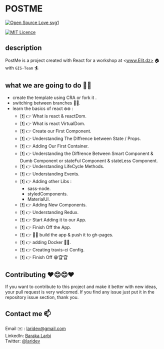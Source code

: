 # POSTME

[![Open Source Love svg1](https://badges.frapsoft.com/os/v1/open-source.svg?v=103)](https://github.com/ellerbrock/open-source-badges/)

[![MIT Licence](https://badges.frapsoft.com/os/mit/mit.svg?v=103)](https://opensource.org/licenses/mit-license.php)

## description

PostMe is a project created with React for a workshop at <www.Elit.dz> 🏠 with `GIS-Team` 🏄

## what we are going to do 📑📑

- create the template using CRA or fork it .
- switching between branches 🌲🌲.
- learn the basics of react ❄️❄️ :
  - [❗️] 👉 What is react & reactDom.
  - [❗️] 👉 What is react VirtualDom.
  - [❗️] 👉 Create our First Component.
  - [❗️] 👉 Understanding The Diffrence between State / Props.
  - [❗️] 👉 Adding Our First Container.
  - [❗️] 👉 Understanding the Diffrence Between Smart Component & Dumb Component or stateFul Component & stateLess Component.
  - [❗️] 👉 Understanding LifeCycle Methods.
  - [❗️] 👉 Understanding Events.
  - [❗️] 👉 Adding other Libs :
    - sass-node.
    - styledComponents.
    - MaterialUI.
  - [❗️] 👉 Adding New Components.
  - [❗️] 👉 Understanding Redux.
  - [❗️] 👉 Start Adding it to our App.
  - [❗️] 👉 Finish Off the App.
  - [❗️] 👉 🔨🔨 build the app & push it to gh-pages.
  - [❗️] 👉 adding Docker 🐳🐳.
  - [❗️] 👉 Creating travis-ci Config.
  - [❗️] 👉 Finish Off 😁🏆🏆

## Contributing ❤️😊😊❤️

If you want to contribute to this project and make it better with new ideas, your pull request is very welcomed.
If you find any issue just put it in the repository issue section, thank you.

## Contact me 📫

Email ✉️ : laridev@gmail.com  
LinkedIn: [Baraka Larbi](https://www.linkedin.com/in/baraka-larbi/)  
Twitter: [@laridev](https://twitter.com/laridev2016)
